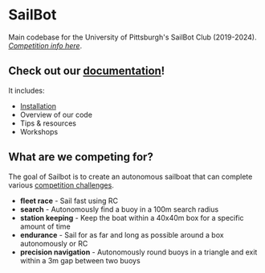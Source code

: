 # SailBot
Main codebase for the University of Pittsburgh's SailBot Club (2019-2024). *[Competition info here](https://www.sailbot.org/)*.

## Check out our [documentation](https://pittsailbot.github.io/)!
It includes:
- [Installation](https://pittsailbot.github.io/docs/Getting%20Started/)
- Overview of our code
- Tips & resources
- Workshops

## What are we competing for?

The goal of Sailbot is to create an autonomous sailboat that can complete various [competition challenges]([https://www.sailbot.org/wp-content/uploads/2022/05/SailBot-2022-Events.pdf](https://drive.google.com/file/d/1cus1_sBgwooMu6CkNdi4e28SrSwm85yt/view)).
- **fleet race** - Sail fast using RC
- **search** - Autonomously find a buoy in a 100m search radius
- **station keeping** - Keep the boat within a 40x40m box for a specific amount of time
- **endurance** - Sail for as far and long as possible around a box autonomously or RC
- **precision navigation** - Autonomously round buoys in a triangle and exit within a 3m gap between two buoys
